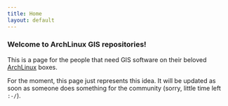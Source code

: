 ```yaml
---
title: Home
layout: default
---
```


### Welcome to ArchLinux GIS repositories! ###

This is a page for the people that need GIS software on their beloved
[ArchLinux](http://archlinux.org) boxes.

For the moment, this page just represents this idea. It will be updated as
soon as someone does something for the community (sorry, little time left
`:-/`).
